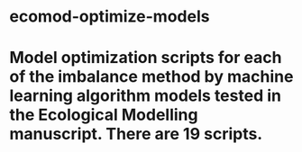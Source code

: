 # ecomod-optimize-models

# Model optimization scripts for each of the imbalance method by machine learning algorithm models tested in the Ecological Modelling manuscript. There are 19 scripts.